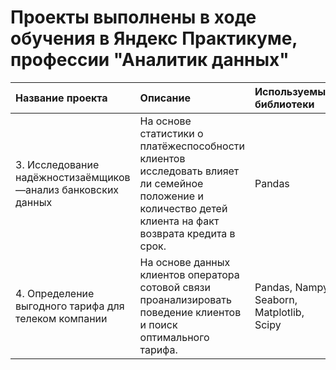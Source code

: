 # Проекты выполнены в ходе обучения в Яндекс Практикуме, профессии "Аналитик данных"

|Название проекта                     |Описание           | Используемые библиотеки|
|:---------------                     |:----------------- |:-----------------------|
|3. Исследование надёжностизаёмщиков —анализ банковских данных |На основе статистики о платёжеспособности клиентов исследовать влияет ли семейное положение и количество детей клиента на факт возврата кредита в срок. |Pandas|                       
|4. Определение выгодного тарифа для телеком компании|На основе данных клиентов оператора сотовой связи проанализировать поведение клиентов и поиск оптимального тарифа.|Pandas, Nampy, Seaborn, Matplotlib, Scipy|
